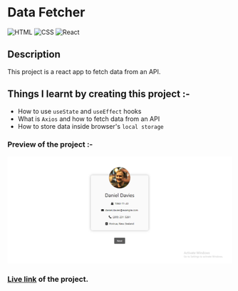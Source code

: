 # Data Fetcher

![HTML](https://img.shields.io/badge/-HTML-red)
![CSS](https://img.shields.io/badge/-CSS-brightgreen)
![React](https://img.shields.io/badge/-React-blueviolet)

## Description

This project is a react app to fetch data from an API.

## Things I learnt by creating this project :-

- How to use `useState` and `useEffect` hooks
- What is `Axios` and how to fetch data from an API
- How to store data inside browser's `local storage`

### Preview of the project :-

![preview](./preview.png)

### [Live link](https://data-fetcher-app.vercel.app/) of the project.
